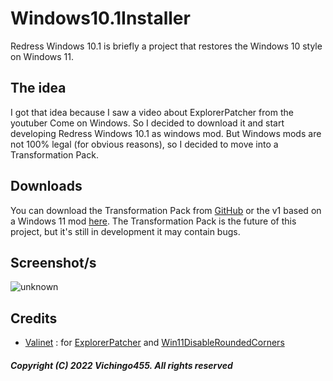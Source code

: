 # Windows10.1Installer
Redress Windows 10.1 is briefly a project that restores the Windows 10 style on Windows 11.
## The idea
I got that idea because I saw a video about ExplorerPatcher from the youtuber Come on Windows. So I decided to download it and start developing Redress Windows 10.1 as windows mod. But Windows mods are not 100% legal (for obvious reasons), so I decided to move into a Transformation Pack.

## Downloads
You can download the Transformation Pack from [GitHub](https://github.com/Vichingo455/Windows10.1Installer/releases) or the v1 based on a Windows 11 mod [here](https://archive.org/download/Windows10.1/22000.318.CO_RELEASE_CLIPRO_RET_X64FRE_IT-IT_PATCHED_v1.iso). The Transformation Pack is the future of this project, but it's still in development it may contain bugs.

## Screenshot/s
![unknown](https://user-images.githubusercontent.com/59311016/190169319-ee703be7-775a-4426-adac-23f703ee8fb0.png)

## Credits
- [Valinet](https://github.com/valinet) : for [ExplorerPatcher](https://github.com/valinet/ExplorerPatcher) and [Win11DisableRoundedCorners](https://github.com/valinet/Win11DisableRoundedCorners)

#####  Copyright (C) 2022 Vichingo455. All rights reserved
